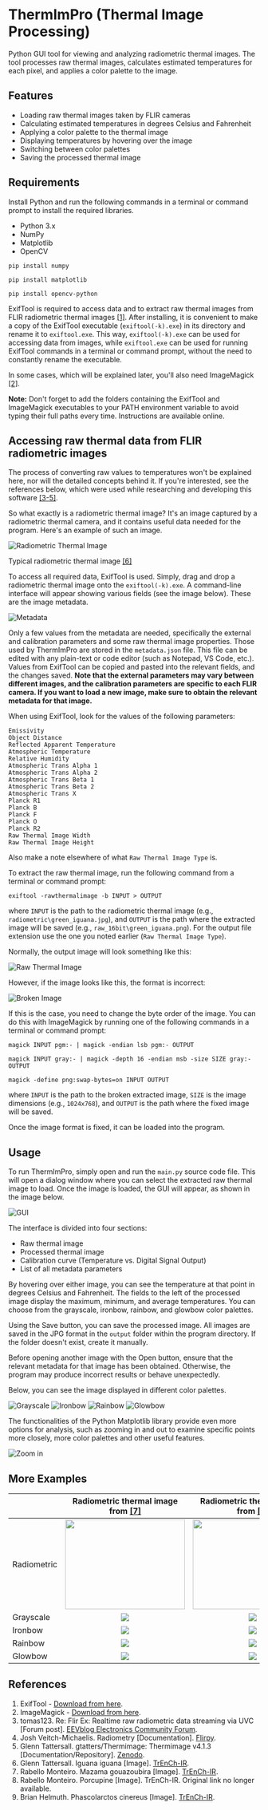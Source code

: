 # ThermImPro (Thermal Image Processing)

Python GUI tool for viewing and analyzing radiometric thermal images. The tool processes raw thermal images, calculates estimated temperatures for each pixel, and applies a color palette to the image.

## Features

- Loading raw thermal images taken by FLIR cameras
- Calculating estimated temperatures in degrees Celsius and Fahrenheit
- Applying a color palette to the thermal image
- Displaying temperatures by hovering over the image
- Switching between color palettes
- Saving the processed thermal image

## Requirements

Install Python and run the following commands in a terminal or command prompt to install the required libraries.

- Python 3.x
- NumPy
- Matplotlib
- OpenCV

```
pip install numpy
```
```
pip install matplotlib
```
```
pip install opencv-python
```

ExifTool is required to access data and to extract raw thermal images from FLIR radiometric thermal images [[1]](#references). After installing, it is convenient to make a copy of the ExifTool executable (`exiftool(-k).exe`) in its directory and rename it to `exiftool.exe`. This way, `exiftool(-k).exe` can be used for accessing data from images, while `exiftool.exe` can be used for running ExifTool commands in a terminal or command prompt, without the need to constantly rename the executable.

In some cases, which will be explained later, you'll also need ImageMagick [[2]](#references).

**Note:** Don't forget to add the folders containing the ExifTool and ImageMagick executables to your PATH environment variable to avoid typing their full paths every time. Instructions are available online.

## Accessing raw thermal data from FLIR radiometric images

The process of converting raw values to temperatures won't be explained here, nor will the detailed concepts behind it. If you're interested, see the references below, which were used while researching and developing this software [[3-5]](#references).

So what exactly is a radiometric thermal image? It's an image captured by a radiometric thermal camera, and it contains useful data needed for the program. Here's an example of such an image.

![Radiometric Thermal Image](radiometric/green_iguana.jpg)

Typical radiometric thermal image [[6]](#references)

To access all required data, ExifTool is used. Simply, drag and drop a radiometric thermal image onto the `exiftool(-k).exe`. A command-line interface will appear showing various fields (see the image below). These are the image metadata.

![Metadata](images/metadata.png)

Only a few values from the metadata are needed, specifically the external and calibration parameters and some raw thermal image properties. Those used by ThermImPro are stored in the `metadata.json` file. This file can be edited with any plain-text or code editor (such as Notepad, VS Code, etc.). Values from ExifTool can be copied and pasted into the relevant fields, and the changes saved. **Note that the external parameters may vary between different images, and the calibration parameters are specific to each FLIR camera. If you want to load a new image, make sure to obtain the relevant metadata for that image.**

When using ExifTool, look for the values of the following parameters:

`Emissivity`  
`Object Distance`  
`Reflected Apparent Temperature`  
`Atmospheric Temperature`  
`Relative Humidity`  
`Atmospheric Trans Alpha 1`  
`Atmospheric Trans Alpha 2`  
`Atmospheric Trans Beta 1`  
`Atmospheric Trans Beta 2`  
`Atmospheric Trans X`  
`Planck R1`  
`Planck B`  
`Planck F`  
`Planck O`  
`Planck R2`  
`Raw Thermal Image Width`  
`Raw Thermal Image Height` 

Also make a note elsewhere of what `Raw Thermal Image Type` is.

To extract the raw thermal image, run the following command from a terminal or command prompt:

```
exiftool -rawthermalimage -b INPUT > OUTPUT
```

where `INPUT` is the path to the radiometric thermal image (e.g., `radiometric\green_iguana.jpg`), and `OUTPUT` is the path where the extracted image will be saved (e.g., `raw_16bit\green_iguana.png`). For the output file extension use the one you noted earlier (`Raw Thermal Image Type`).

Normally, the output image will look something like this:

![Raw Thermal Image](raw_16bit/green_iguana.png)

However, if the image looks like this, the format is incorrect:

![Broken Image](images/broken.png)

If this is the case, you need to change the byte order of the image. You can do this with ImageMagick by running one of the following commands in a terminal or command prompt:

```
magick INPUT pgm:- | magick -endian lsb pgm:- OUTPUT
```
```
magick INPUT gray:- | magick -depth 16 -endian msb -size SIZE gray:- OUTPUT
```
```
magick -define png:swap-bytes=on INPUT OUTPUT
```

where `INPUT` is the path to the broken extracted image, `SIZE` is the image dimensions (e.g., `1024x768`), and `OUTPUT` is the path where the fixed image will be saved.

Once the image format is fixed, it can be loaded into the program.

## Usage

To run ThermImPro, simply open and run the `main.py` source code file. This will open a dialog window where you can select the extracted raw thermal image to load. Once the image is loaded, the GUI will appear, as shown in the image below.

![GUI](images/gui.png)

The interface is divided into four sections:
- Raw thermal image
- Processed thermal image
- Calibration curve (Temperature vs. Digital Signal Output)
- List of all metadata parameters

By hovering over either image, you can see the temperature at that point in degrees Celsius and Fahrenheit. The fields to the left of the processed image display the maximum, minimum, and average temperatures. You can choose from the grayscale, ironbow, rainbow, and glowbow color palettes.

Using the Save button, you can save the processed image. All images are saved in the JPG format in the `output` folder within the program directory. If the folder doesn't exist, create it manually.

Before opening another image with the Open button, ensure that the relevant metadata for that image has been obtained. Otherwise, the program may produce incorrect results or behave unexpectedly.

Below, you can see the image displayed in different color palettes.

![Grayscale](output/20250606160401.jpg)
![Ironbow](output/20250606160403.jpg)
![Rainbow](output/20250606160406.jpg)
![Glowbow](output/20250606160408.jpg)

The functionalities of the Python Matplotlib library provide even more options for analysis, such as zooming in and out to examine specific points more closely, more color palettes and other useful features.

![Zoom in](images/image.png)

## More Examples

|             | Radiometric thermal image from [[7]](#references)                 | Radiometric thermal image from [[8]](#references)              |
| ----------- | :---------------------------------------------------------------: | :------------------------------------------------------------: |
| Radiometric | <img src="radiometric/gray_brocket.jpg" width="240" height="180"> | <img src="radiometric/porcupine.jpg" width="240" height="180"> |
| Grayscale   | ![](output/20250606144147.jpg)                                    | ![](output/20250606153328.jpg)                                 |
| Ironbow     | ![](output/20250606144148.jpg)                                    | ![](output/20250606153330.jpg)                                 |
| Rainbow     | ![](output/20250606144152.jpg)                                    | ![](output/20250606153331.jpg)                                 |
| Glowbow     | ![](output/20250606144154.jpg)                                    | ![](output/20250606153334.jpg)                                 |

## References

1. ExifTool - [Download from here](https://exiftool.org/install.html).
2. ImageMagick - [Download from here](https://imagemagick.org/script/download.php).
3. tomas123. Re: Flir Ex: Realtime raw radiometric data streaming via UVC [Forum post]. [EEVblog Electronics Community Forum](https://www.eevblog.com/forum/thermal-imaging/flir-ex-realtime-raw-radiometric-data-streaming-via-uvc/msg744673).
4. Josh Veitch-Michaelis. Radiometry [Documentation]. [Flirpy](https://flirpy.readthedocs.io/en/latest/getting_started/cameras.html).
5. Glenn Tattersall. gtatters/Thermimage: Thermimage v4.1.3 [Documentation/Repository]. [Zenodo](https://doi.org/10.5281/zenodo.5525416).
6. Glenn Tattersall. Iguana iguana [Image]. [TrEnCh-IR](https://trench-ir.azurewebsites.net/page?name=6204867555843852-Iguana_IR_2017-12-20_1478.jpg).
7. Rabello Monteiro. Mazama gouazoubira [Image]. [TrEnCh-IR](https://trench-ir.azurewebsites.net/page?name=39637009225835085-IR_0918.jpg).
8. Rabello Monteiro. Porcupine [Image]. TrEnCh-IR. Original link no longer available.
9. Brian Helmuth. Phascolarctos cinereus [Image]. [TrEnCh-IR](https://trench-ir.azurewebsites.net/page?name=10561635672528502-Koala1.jpg).
